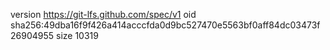 version https://git-lfs.github.com/spec/v1
oid sha256:49dba16f9f426a414acccfda0d9bc527470e5563bf0aff84dc03473f26904955
size 10319
